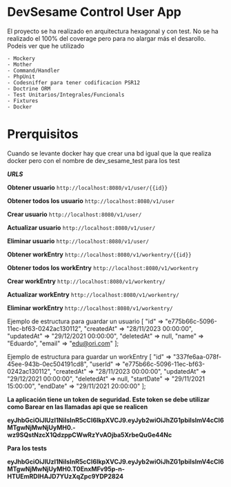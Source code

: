 # **DevSesame Control User App**

El proyecto se ha realizado en arquitectura hexagonal y con test. No se ha realizado el 100% del coverage pero para no alargar más el desarollo.
Podeis ver que he utilizado 

    - Mockery 
    - Mother
    - Command/Handler
    - PhpUnit
    - Codesniffer para tener codificacion PSR12
    - Doctrine ORM
    - Test Unitarios/Integrales/Funcionals
    - Fixtures
    - Docker

# **Prerquisitos**

Cuando se levante docker hay que crear una bd igual que la que realiza docker pero con el nombre de dev_sesame_test para los test


**_URLS_**

**Obtener usuario**
`http://localhost:8080/v1/user/{{id}}`

**Obtener todos los usuario**
`http://localhost:8080/v1/user`

**Crear usuario**
`http://localhost:8080/v1/user/`

**Actualizar usuario**
`http://localhost:8080/v1/user/`

**Eliminar usuario**
`http://localhost:8080/v1/user/`

**Obtener workEntry**
`http://localhost:8080/v1/workentry/{{id}}`

**Obtener todos los workEntry**
`http://localhost:8080/v1/workentry`

**Crear workEntry**
`http://localhost:8080/v1/workentry/`

**Actualizar workEntry**
`http://localhost:8080/v1/workentry/`

**Eliminar workEntry**
`http://localhost:8080/v1/workentry/`

Ejemplo de estructura para guardar un usuario
[
"id" => "e775b66c-5096-11ec-bf63-0242ac130112",
"createdAt" => "28/11/2023 00:00:00",
"updatedAt" => "29/12/2021 00:00:00",
"deletedAt" => null,
"name" => "Eduardo",
"email" => "edu@ori.com"
];

Ejemplo de estructura para guardar un workEntry
[
"id" => "337fe6aa-078f-45ee-943b-0ec504191cd8",
"userId" => "e775b66c-5096-11ec-bf63-0242ac130112",
"createdAt" => "28/11/2023 00:00:00",
"updatedAt" => "29/12/2021 00:00:00",
"deletedAt" => null,
"startDate" => "29/11/2021 15:00:00",
"endDate" => "29/11/2021 20:00:00"
];

**La aplicación tiene un token de seguridad. Este token se debe utilizar como Barear en las llamadas api que se realicen** 

**eyJhbGciOiJIUzI1NiIsInR5cCI6IkpXVCJ9.eyJyb2wiOiJhZG1pbiIsImV4cCI6MTgwNjMwNjUyMH0.-wz9SQstNzcX1QdzppCWwRzYvAOjba5XrbeQuGe44Nc**

**Para los tests**

**eyJhbGciOiJIUzI1NiIsInR5cCI6IkpXVCJ9.eyJyb2wiOiJhZG1pbiIsImV4cCI6MTgwNjMwNjUyMH0.T0EnxMFv95p-n-HTUEmRDlHAJD7YUzXqZpc9YDP2824**
